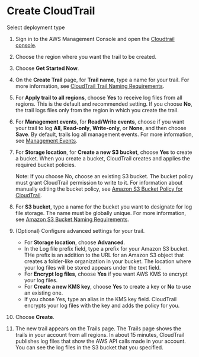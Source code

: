 # Create CloudTrail
Select deployment type 
1. Sign in to the AWS Management Console and open the [Cloudtrail console](https://console.aws.amazon.com/). 
2. Choose the region where you want the trail to be created.
3. Choose **Get Started Now**.
4. On the **Create Trail** page, for **Trail name**, type a name for your trail. For more information, see [CloudTrail Trail Naming Requirements](https://docs.aws.amazon.com/awscloudtrail/latest/userguide/cloudtrail-trail-naming-requirements.html).
5. For **Apply trail to all regions**, choose **Yes** to receive log files from all regions. This is the default and recommended setting. If you choose **No**, the trail logs files only from the region in which you create the trail.
6. For **Management events**, for **Read/Write events**, choose if you want your trail to log **All**, **Read-only**, **Write-only**, or **None**, and then choose **Save**. By default, trails log all management events. For more information, see [Management Events](https://docs.aws.amazon.com/awscloudtrail/latest/userguide/logging-management-and-data-events-with-cloudtrail.html#logging-management-events).
7. For **Storage location**, for **Create a new S3 bucket**, choose **Yes** to create a bucket. When you create a bucket, CloudTrail creates and applies the required bucket policies.

	Note: If you choose No, choose an existing S3 bucket. The bucket policy must grant CloudTrail permission to write to it. For information about manually editing the bucket policy, see [Amazon S3 Bucket Policy for CloudTrail](https://docs.aws.amazon.com/awscloudtrail/latest/userguide/create-s3-bucket-policy-for-cloudtrail.html).
8. For **S3 bucket**, type a name for the bucket you want to designate for log file storage. The name must be globally unique. For more information, see [Amazon S3 Bucket Naming Requirements](https://docs.aws.amazon.com/awscloudtrail/latest/userguide/cloudtrail-s3-bucket-naming-requirements.html).

9. (Optional) Configure advanced settings for your trail. 
	* For **Storage location**, choose **Advanced**.
	* In the Log file prefix field, type a prefix for your Amazon S3 bucket. THe prefix is an addition to the URL for an Amazon S3 object that creates a folder-like organization in your bucket. The location where your log files will be stored appears under the text field.
	* For **Encrypt log files**, choose **Yes** if you want AWS KMS to encrypt your log files.
	* For **Create a new KMS key**, choose **Yes** to create a key or **No** to use an existing one.
	* If you chose Yes, type an alias in the KMS key field. CloudTrail encrypts your log files with the key and adds the policy for you. 

10. Choose **Create**.
11. The new trail appears on the Trails page. The Trails page shows the trails in your account from all regions. In about 15 minutes, CloudTrail publishes log files that show the AWS API calls made in your account. You can see the log files in the S3 bucket that you specified.